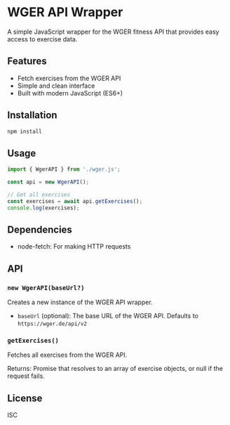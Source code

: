 # WGER API Wrapper

A simple JavaScript wrapper for the WGER fitness API that provides easy access to exercise data.

## Features

- Fetch exercises from the WGER API
- Simple and clean interface
- Built with modern JavaScript (ES6+)

## Installation

```bash
npm install
```

## Usage

```javascript
import { WgerAPI } from './wger.js';

const api = new WgerAPI();

// Get all exercises
const exercises = await api.getExercises();
console.log(exercises);
```

## Dependencies

- node-fetch: For making HTTP requests

## API

### `new WgerAPI(baseUrl?)`

Creates a new instance of the WGER API wrapper.

- `baseUrl` (optional): The base URL of the WGER API. Defaults to `https://wger.de/api/v2`

### `getExercises()`

Fetches all exercises from the WGER API.

Returns: Promise that resolves to an array of exercise objects, or null if the request fails.

## License

ISC
